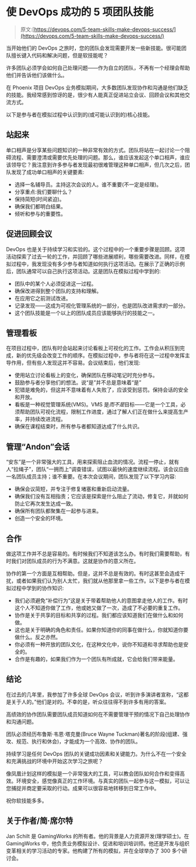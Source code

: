 # 使 DevOps 成功的 5 项团队技能

> 原文:[https://devops.com/5-team-skills-make-devops-success/](https://devops.com/5-team-skills-make-devops-success/)

当开始他们的 DevOps 之旅时，您的团队会发现需要开发一些新技能。很可能团队擅长键入代码和解决问题，但是软技能呢？

许多团队必须学会如何自己处理问题——作为自立的团队，不再有一个经理会帮助他们并告诉他们该做什么。

在 Phoenix 项目 DevOps 业务模拟期间，大多数团队发现协作和沟通是他们缺乏的技能。我经常感到惊讶的是，很少有人能真正促进站立会议、回顾会议和其他交流方式。

以下是参与者在模拟过程中认识到的(或可能认识到的)核心技能。

## 站起来

单口相声是分享某些问题知识的一种非常有效的方式。团队将站在一起讨论一个阻碍流程、需要澄清或需要优先处理的问题。那么，谁应该发起这个单口相声，谁应该领导它？我注意到许多参与者发现最初很难管理这种单口相声，但几次之后，团队发现了成功单口相声的关键要素:

*   选择一名辅导员。主持这次会议的人。谁不重要(不一定是经理)。
*   分享重点:我们要聊什么？
*   保持简短(时间紧迫)。
*   确保我们都明白结果。
*   倾听和参与的重要性。

## 促进回顾会议

DevOps 也是关于持续学习和实验的。这个过程中的一个重要步骤是回顾。这项活动探索了过去一轮的工作，并回顾了哪些进展顺利，哪些需要改进。同样，在模拟过程中，我发现没有多少参与者知道如何执行这项活动。在展示了正确的示例后，团队通常可以自己执行这项活动。这是团队在模拟过程中学到的:

*   团队中的某个人必须促进这一过程。
*   确保改进得到整个团队的支持和理解。
*   在应用它之前测试改进。
*   记录发现——这成为可视化管理系统的一部分，也是团队改进需求的一部分。
*   这个团队技能是一个以上的团队成员应该能够执行的技能之一。

## 管理看板

在项目过程中，团队有时会站起来讨论看板上可视化的工作。工作会从积压到完成，新的优先级会改变工作的顺序。在模拟过程中，参与者将在这一过程中发挥主导作用，但有些人发现这并不容易。会议结束后，他们发现:

*   使用站立讨论看板上的变化，确保团队在移动笔记时充分参与。
*   鼓励参与者分享他们的想法。说“是”并不总是意味着“是”
*   犯错是难免的，但这并不意味着有人失败了，应该受到惩罚。保持会话的安全和开放。
*   看板是一种视觉管理系统(VMS)。VMS 是*而不是*目标——它是一个工具，必须帮助团队可视化流程，限制工作进度，通过了解人们正在做什么来提高生产率，并持续改进流程。
*   确保在课程结束时，所有参与者都知道达成了什么共识。

## 管理“Andon”会话

“安东”是一个非常强大的工具，用来探索阻止血流的情况。流程一停止，就有人“拉绳子”，团队“一拥而上”调查错误，试图以最快的速度继续流程。该会议应由一名团队成员主持；谁不重要。在本次会议期间，团队发现了以下学习内容:

*   确保会议简短，并专注于修复堵塞和重新启动流量。
*   确保我们没有互相指责；它应该是探索是什么阻止了流动，修复它，并就如何防止它再次发生达成一致。
*   确保所有团队都聚集在一起参与进来。
*   创造一个安全的环境。

## 合作

做这项工作并不总是容易的。有时候我们不知道该怎么办。有时我们需要帮助，有时我们对团队成员的行为不满意。这就是协作的意义所在。

协作的第一个方面是互相帮助。但是，这并不总是有效的。有时这甚至会造成干扰，或者如果我们认为别人太忙，我们就从他那里拿一些工作。以下是参与者在模拟过程中学到的协作知识:

*   我们必须避免“补偿行为”这是关于带着帮助他人的意图拿走他人的工作。有时这个人不知道你做了工作，他或她又做了一次，造成了不必要的重复工作。
*   协作是关于共享的目标和共享的过程。我们都应该知道我们在做什么和如何做。
*   这也是关于明确的角色和责任。如果你知道你的同事在做什么，你就知道你要做什么。反之亦然。
*   你必须有一种开放的团队文化，在这种文化中，说你不知道和寻求帮助也是安全的。
*   合作是有趣的，如果我们作为一个团队有所成就，它会给我们带来能量。

## 结论

在过去的几年里，我参加了许多全球 DevOps 会议，听到许多演讲者宣称，“这都是关于人的。”他们是对的。不幸的是，听众往往得不到许多有用的答案。

高绩效的协作团队需要团队成员知道如何在不需要管理干预的情况下自己处理协作和沟通问题。

团队必须经历布鲁斯·韦恩·塔克曼(Bruce Wayne Tuckman)著名的阶段(组建、强攻、规范、执行和休会)，才能成为一个高效、协作的团队。

持续学习是任何 DevOps 团队的关键成功因素和关键能力。为什么不在一个安全和充满挑战的环境中开始这次学习之旅呢？

像凤凰计划这样的模拟是一个非常强大的工具，可以教会团队如何合作和变得高效。环境安全，感觉像真正的工作环境。与真实的团队一起参与这一模拟，可以让您捕捉并商定要采取的行动。成果可以很容易地转移到日常工作中。

祝你软技能多多。

## 关于作者/简·席尔特

Jan Schilt 是 GamingWorks 的所有者。他的背景是人力资源开发(理学硕士)。在 GamingWorks 中，他负责业务模拟设计、促进和培训培训师。他还是开发与组织变革相关的学习活动的专家。他构建了所有的模拟，并在全球举办了 300 多个研讨会。